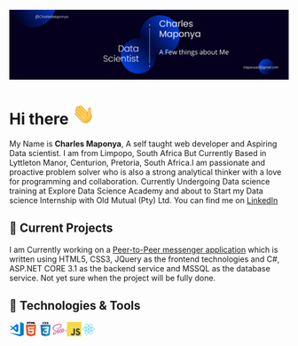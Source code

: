 [![Header](https://raw.githubusercontent.com/CharlesMaponya/CharlesMaponya/master/CharlesMaponya_Header.png "Header")](https://maponyacharles.dev/)

# Hi there <img src="https://raw.githubusercontent.com/CharlesMaponya/CharlesMaponya/master/wave.gif" width="40px">

My Name is **Charles Maponya**, A self taught web developer and Aspiring Data scientist. I am from Limpopo, South Africa But Currently Based in Lyttleton Manor, Centurion, Pretoria, South Africa.I am passionate and proactive problem solver who is also a strong analytical thinker
with a love for programming and collaboration. Currently Undergoing Data science training at Explore Data Science Academy and about to Start my Data science Internship with Old Mutual (Pty) Ltd. You can find me on [LinkedIn](https://www.linkedin.com/in/charles-maponya/)

## 🔭 Current Projects

I am Currently working on a [Peer-to-Peer messenger application](https://github.com/CharlesMaponya/MessengerUI) which is written using HTML5, CSS3, JQuery as the frontend technologies and C#, ASP.NET CORE 3.1 as the backend service and MSSQL as the database service. Not yet sure when the project will be fully done.

## 🔧 Technologies & Tools

<img align="left" alt="Visual Studio Code" width="26px" src="https://raw.githubusercontent.com/github/explore/80688e429a7d4ef2fca1e82350fe8e3517d3494d/topics/visual-studio-code/visual-studio-code.png" />
<img align="left" alt="HTML5" width="26px" src="https://raw.githubusercontent.com/github/explore/80688e429a7d4ef2fca1e82350fe8e3517d3494d/topics/html/html.png" />
<img align="left" alt="CSS3" width="26px" src="https://raw.githubusercontent.com/github/explore/80688e429a7d4ef2fca1e82350fe8e3517d3494d/topics/css/css.png" />
<img align="left" alt="Sass" width="26px" src="https://raw.githubusercontent.com/github/explore/80688e429a7d4ef2fca1e82350fe8e3517d3494d/topics/sass/sass.png" />
<img align="left" alt="JavaScript" width="26px" src="https://raw.githubusercontent.com/github/explore/80688e429a7d4ef2fca1e82350fe8e3517d3494d/topics/javascript/javascript.png" />
<img align="left" alt="React" width="26px" src="https://raw.githubusercontent.com/github/explore/80688e429a7d4ef2fca1e82350fe8e3517d3494d/topics/react/react.png" />
<!--
**CharlesMaponya/CharlesMaponya** is a ✨ _special_ ✨ repository because its `README.md` (this file) appears on your GitHub profile.

Here are some ideas to get you started:

- 🔭 I’m currently working on ...
- 🌱 I’m currently learning ...
- 👯 I’m looking to collaborate on ...
- 🤔 I’m looking for help with ...
- 💬 Ask me about ...
- 📫 How to reach me: ...
- 😄 Pronouns: ...
- ⚡ Fun fact: ...
-->
